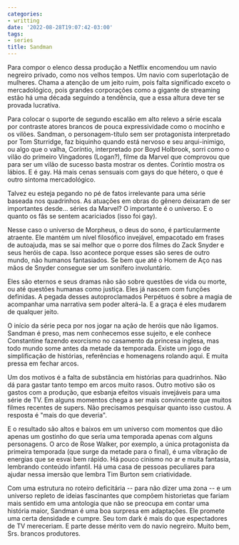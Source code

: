 ```yaml
---
categories:
- writting
date: '2022-08-28T19:07:42-03:00'
tags:
- series
title: Sandman
---
```


Para compor o elenco dessa produção a Netflix encomendou um navio negreiro privado, como nos velhos tempos. Um navio com superlotação de mulheres. Chama a atenção de um jeito ruim, pois falta significado exceto o mercadológico, pois grandes corporações como a gigante de streaming estão há uma década seguindo a tendência, que a essa altura deve ter se provada lucrativa.

Para colocar o suporte de segundo escalão em alto relevo a série escala por contraste atores brancos de pouca expressividade como o mocinho e os vilões. Sandman, o personagem-título sem ser protagonista interpretado por Tom Sturridge, faz biquinho quando está nervoso e seu arqui-inimigo, ou algo que o valha, Coríntio, interpretado por Boyd Holbrook, sorri como o vilão do primeiro Vingadores (Logan?), filme da Marvel que comprovou que para ser um vilão de sucesso basta mostrar os dentes. Coríntio mostra os lábios. E é gay. Há mais cenas sensuais com gays do que hétero, o que é outro sintoma mercadológico.

Talvez eu esteja pegando no pé de fatos irrelevante para uma série baseada nos quadrinhos. As atuações em obras do gênero deixaram de ser importantes desde... séries da Marvel? O importante é o universo. E o quanto os fãs se sentem acariciados (isso foi gay).

Nesse caso o universo de Morpheus, o deus do sono, é particularmente atraente. Ele mantém um nível filosófico invejável, empacotado em frases de autoajuda, mas se sai melhor que o porre dos filmes do Zack Snyder e seus heróis de capa. Isso acontece porque esses são seres de outro mundo, não humanos fantasiados. Se bem que até o Homem de Aço nas mãos de Snyder consegue ser um sonífero involuntário.

Eles são eternos e seus dramas não são sobre questões de vida ou morte, ou até questões humanas como justiça. Eles já nascem com funções definidas. A pegada desses autoproclamados Perpétuos é sobre a magia de acompanhar uma narrativa sem poder alterá-la. E a graça é eles mudarem de qualquer jeito.

O início da série peca por nos jogar na ação de heróis que não ligamos. Sandman é preso, mas nem conhecemos esse sujeito, e ele conhece Constantine fazendo exorcismo no casamento da princesa inglesa, mas todo mundo some antes da metade da temporada. Existe um jogo de simplificação de histórias, referências e homenagens rolando aqui. E muita pressa em fechar arcos.

Um dos motivos é a falta de substância em histórias para quadrinhos. Não dá para gastar tanto tempo em arcos muito rasos. Outro motivo são os gastos com a produção, que esbanja efeitos visuais invejáveis para uma série de TV. Em alguns momentos chega a ser mais convincente que muitos filmes recentes de supers. Não precisamos pesquisar quanto isso custou. A resposta é "mais do que deveria".

E o resultado são altos e baixos em um universo com momentos que dão apenas um gostinho do que seria uma temporada apenas com alguns personagens. O arco de Rose Walker, por exemplo, a única protagonista da primeira temporada (que surge da metade para o final), é uma vibração de energias que se esvai bem rápido. Há pouco cinismo no ar e muita fantasia, lembrando conteúdo infantil. Há uma casa de pessoas peculiares para ajudar nessa imersão que lembra Tim Burton sem criatividade.

Com uma estrutura no roteiro deficitária -- para não dizer uma zona -- e um universo repleto de ideias fascinantes que compõem historietas que fariam mais sentido em uma antologia que não se preocupa em contar uma história maior, Sandman é uma boa surpresa em adaptações. Ele promete uma certa densidade e cumpre. Seu tom dark é mais do que espectadores de TV mereceriam. E parte desse mérito vem do navio negreiro. Muito bem, Srs. brancos produtores.

